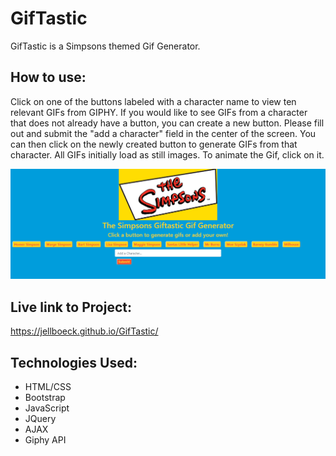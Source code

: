 # GifTastic

GifTastic is a Simpsons themed Gif Generator.

## How to use:

Click on one of the buttons labeled with a character name to view ten relevant GIFs from GIPHY. If you would like to see GIFs from a character that does not already have a button, you can create a new button. Please fill out and submit the "add a character" field in the center of the screen. You can then click on the newly created button to generate GIFs from that character. All GIFs initially load as still images. To animate the Gif, click on it.

![Image of the GifTastic Landing Page](/Assets/Giftastic-Landing-Page.PNG)

## Live link to Project:

https://jellboeck.github.io/GifTastic/


## Technologies Used:

- HTML/CSS
- Bootstrap
- JavaScript
- JQuery
- AJAX
- Giphy API
